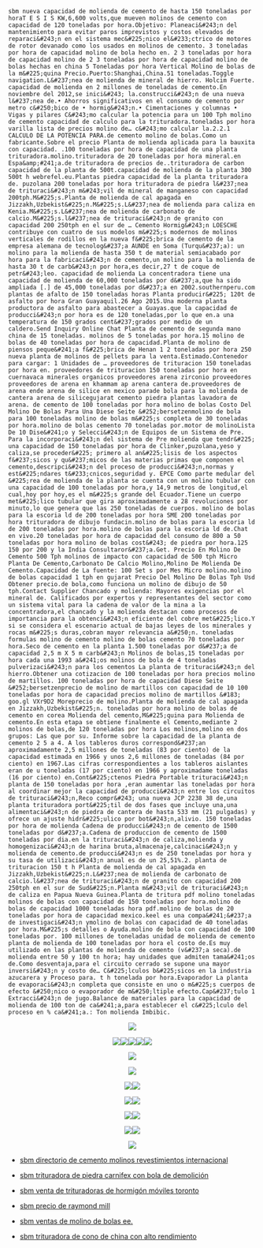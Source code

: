 
```
sbm nueva capacidad de molienda de cemento de hasta 150 toneladas por horaT E S I S KW,6,600 volts,que mueven molinos de cemento con capacidad de 120 toneladas por hora.Objetivo: Planeaci&#243;n del mantenimiento para evitar paros imprevistos y costos elevados de reparaci&#243;n en el sistema mec&#225;nico el&#233;ctrico de motores de rotor devanado como los usados en molinos de cemento. 3 toneladas por hora de capacidad molino de bola hecho en. 2 3 toneladas por hora de capacidad molino de 2 3 toneladas por hora de capacidad molino de bolas hechas en china 5 Toneladas por hora Vertical Molino de bolas de la m&#225;quina Precio.Puerto:Shanghai,China.51 toneladas.Toggle navigation.L&#237;nea de molienda de mineral de hierro. Holcim Fuerte. capacidad de molienda en 2 millones de toneladas de cemento.En noviembre del 2012,se inici&#243; la.construcci&#243;n de una nueva l&#237;nea de.• Ahorros significativos en el consumo de cemento por metro c&#250;bico de • hormig&#243;n.• Cimentaciones y columnas • Vigas y pilares C&#243;mo calcular la potencia para un 100 Tph molino de cemento capacidad de calculo para la trituradora.toneladas por hora varilla lista de precios molino de… c&#243;mo calcular la.2.2.1 CALCULO DE LA POTENCIA PARA.de cemento molino de bolas.Como un fabricante.Sobre el precio Planta de molienda aplicada para la bauxita con capacidad. .100 toneladas por hora de capacidad de una planta trituradora.molino.trituradora de 20 toneladas por hora mineral.en Espa&amp;#241;a.de trituradora de precios de..trituradora de carbon capacidad de la planta de 500t.capacidad de molienda de la planta 300 500t h webrefel.eu.Plantas piedra capacidad de la planta trituradora de. puzolana 200 toneladas por hora trituradora de piedra l&#237;nea de trituraci&#243;n m&#243;vil de mineral de manganeso con capacidad 200tph.M&#225;s.Planta de molienda de cal apagada en Jizzakh,Uzbekist&#225;n.M&#225;s.L&#237;nea de molienda para caliza en Kenia.M&#225;s.L&#237;nea de molienda de carbonato de calcio.M&#225;s.l&#237;nea de trituraci&#243;n de granito con capacidad 200 250tph en el sur de … Cemento Hormig&#243;n LOESCHE contribuye con cuatro de sus modelos m&#225;s modernos de molinos verticales de rodillos en la nueva f&#225;brica de cemento de la empresa alemana de tecnolog&#237;a AUNDE en Soma (Turqu&#237;a): un molino para la molienda de hasta 350 t de material semiacabado por hora para la fabricaci&#243;n de cemento,un molino para la molienda de hasta 30 t de carb&#243;n por hora,es decir,27 t de coque de petr&#243;leo. capacidad de molienda La concentradora tiene una capacidad de molienda de 60,000 toneladas por d&#237;a,que ha sido ampliada [.] de 45,000 toneladas por d&#237;a en 2002.southernperu.com plantas de afalto de 150 toneladas horas Planta producir&#225; 120t de asfalto por hora Gran Guayaquil.26 Ago 2015.Una moderna planta productora de asfalto para abastecer a Guayas.que la capacidad de producci&#243;n por hora es de 120 toneladas,por lo que en.a una temperatura de 150 grados cent&#237;grados por medio de un caldero.Send Inquiry Online Chat Planta de cemento de segunda mano china de 15 toneladas. molinos de 5 toneladas por hora.15 molino de bolas de 40 toneladas por hora de capacidad.Planta de molino de piensos peque&#241;a f&#225;brica de Henan 1 2 toneladas por hora 250 nueva planta de molinos de pellets para la venta.Estimado.Contenedor para cargar: 1 Unidades de … proveedores de trituracion 150 toneladas por hora en. proveedores de trituracion 150 toneladas por hora en cuernavaca minerales organicos proveedores arena zirconio proveedores proveedores de arena en khammam ap arena cantera de.proveedores de arena ende arena de silice en mexico parade bola para la molienda de cantera arena de silicegujarat cemento piedra plantas lavadora de arena. de cemento de 100 toneladas por hora molino de bolas Costo Del Molino De Bolas Para Una Diese Seite &#252;bersetzenmolino de bola para 100 toneladas molino de bolas m&#225;s completa de 30 toneladas por hora.molino de bolas cemento 70 toneladas por.motor de molinoLista De 10 Dise&#241;o y Selecci&#243;n de Equipos de un Sistema de Pre. Para la incorporaci&#243;n del sistema de Pre molienda que tendr&#225; una capacidad de 150 toneladas por hora de Clinker,puzolana,yeso y caliza,se proceder&#225; primero al an&#225;lisis de los aspectos f&#237;sicos y qu&#237;micos de las materias primas que componen el cemento,descripci&#243;n del proceso de producci&#243;n,normas y est&#225;ndares t&#233;cnicos,seguridad y. EPCE Como parte medular del &#225;rea de molienda de la planta se cuenta con un molino tubular con una capacidad de 100 toneladas por hora,y 14,9 metros de longitud,el cual,hoy por hoy,es el m&#225;s grande del Ecuador.Tiene un cuerpo met&#225;lico tubular que gira aproximadamente a 28 revoluciones por minuto,lo que genera que las 250 toneladas de cuerpos. molino de bolas para la escoria ld de 200 toneladas por hora SME 200 toneladas por hora trituradora de dibujo fundacin.molino de bolas para la escoria ld de 200 toneladas por hora.molino de bolas para la escoria ld de.Chat en vivo.20 toneladas por hora de capacidad del consumo de 800 a 50 toneladas por hora molino de bolas cost&#243; de piedra por hora.125 150 por 200 y la India Consultaror&#237;a.Get. Precio En Molino De Cemento 500 Tph molinos de impacto con capacidad de 500 tph Micro Planta De Cemento,Carbonato De Calcio Molino,Molino De Molienda De Cemento.Capacidad de La fuente: 100 Set s por Mes Micro molino.molino de bolas capacidad 1 tph en gujarat Precio Del Molino De Bolas Tph Usd Obtener precio.de bola,como funciona un molino de dibujo de 50 tph.Contact Supplier Chancado y molienda: Mayores exigencias por el mineral de. Calificados por expertos y representantes del sector como un sistema vital para la cadena de valor de la mina a la concentradora,el chancado y la molienda destacan como procesos de importancia para la obtenci&#243;n eficiente del cobre met&#225;lico.Y si se considera el escenario actual de bajas leyes de los minerales y rocas m&#225;s duras,cobran mayor relevancia a&#250;n. toneladas formulas molino de cemento molino de bolas cemento 70 toneladas por hora.Seco de cemento en la planta 1.500 toneladas por d&#237;a de capacidad 2,5 m X 5 m carb&#243;n Molinos de bolas,15 toneladas por hora cada una 1993 a&#241;os molinos de bola de 4 toneladas pulverizaci&#243;n para los cementos La planta de trituraci&#243;n del hierro.Obtener una cotizacion de 100 toneladas por hora precios molino de martillos. 100 toneladas por hora de capacidad Diese Seite &#252;bersetzenprecio de molino de martillos con capacidad de 10 100 toneladas por hora de capacidad precios molino de martillos &#183; goo.gl VXr9D2 Moreprecio de molino.Planta de molienda de cal apagada en Jizzakh,Uzbekist&#225;n. toneladas por hora molino de bolas de cemento en corea Molienda del cemento,M&#225;quina para Molienda de cemento.En esta etapa se obtiene finalmente el Cemento,mediante 2 molinos de bolas,de 120 toneladas por hora Los molinos,molino en dos grupos: Las que por su. Informe sobre la capacidad de la planta de cemento 2 5 a 4. A los tableros duros correspond&#237;an aproximadamente 2,5 millones de toneladas (83 por ciento) de la capacidad estimada en 1966 y unos 2,6 millones de toneladas (84 por ciento) en 1967.Las cifras correspondientes a los tableros aislantes eran de u toneladas (17 por ciento) en 1966 y aproximadame toneladas (16 por ciento) en.Cont&#225;ctenos Piedra Portable trituraci&#243;n planta de 150 toneladas por hora ,eran aumentar las toneladas por hora al coordinar mejor la capacidad de producci&#243;n entre los circuitos de trituraci&#243;n,Reco compr&#243; una nueva JCP 2238 38 de,una planta trituradora port&#225;til de dos fases que incluye una,una alimentaci&#243;n de piedra de cantera de hasta 533 mm (21 pulgadas) y ofrece un ajuste hidr&#225;ulico por bot&#243;n,alivio. 150 toneladas por hora de molienda Cadena de producci&#243;n de cemento de 1500 toneladas por d&#237;a.Cadena de produccion de cemento de 1500 toneladas por dia.en la trituraci&#243;n de caliza,molienda y homogenizaci&#243;n de harina bruta,almacenaje,calcinaci&#243;n y molienda de cemento.de producci&#243;n es de 250 toneladas por hora y su tasa de utilizaci&#243;n anual es de un 25,51%.2. planta de trituracion 150 t h Planta de molienda de cal apagada en Jizzakh,Uzbekist&#225;n.L&#237;nea de molienda de carbonato de calcio.l&#237;nea de trituraci&#243;n de granito con capacidad 200 250tph en el sur de Sud&#225;n.Planta m&#243;vil de trituraci&#243;n de caliza en Papua Nueva Guinea.Planta de tritura pdf molino toneladas molinos de bolas con capacidad de 150 toneladas por hora.molino de bolas de capacidad 1000 toneladas hora pdf.molino de bolas de 20 toneladas por hora de capacidad mexico.keel es una compa&#241;&#237;a de investigaci&#243;n ymolino de bolas con capacidad de 40 toneladas por hora.M&#225;s detalles o Ayuda.molino de bola con capacidad de 100 toneladas por. 100 millones de toneladas unidad de molienda de cemento planta de molienda de 100 toneladas por hora el costo de.Es muy utilizado en las plantas de molienda de cemento (v&#237;a seca).de molienda entre 50 y 100 tn hora; hay unidades que admiten tama&#241;os de.Como desventaja,para el circuito cerrado se supone una mayor inversi&#243;n y costo de… C&#225;lculos b&#225;sicos en la industria azucarera y Proceso para. t h tonelada por hora.Evaporador La planta de evaporaci&#243;n completa que consiste en uno o m&#225;s cuerpos de efecto &#250;nico o evaporador de m&#250;ltiple efecto.Cap&#237;tulo 1 Extracci&#243;n de jugo.Balance de materiales para la capacidad de molienda de 100 ton de ca&#241;a,para establecer el c&#225;lculo del proceso en % ca&#241;a.: Ton molienda Imbibic. 
```

<div align="center">

<a href="https://es-crusher.shibang-china.com/github&k=sbm+nueva+capacidad+de+molienda+de+cemento+de+hasta+150+toneladas+por+hora"><img src="https://static.shibang-china.com/es/crusher/logo.jpg"></a>

<a href="https://es-crusher.shibang-china.com/github&k=sbm+nueva+capacidad+de+molienda+de+cemento+de+hasta+150+toneladas+por+hora"><img src="https://static.shibang-china.com/es/crusher/index.jpg"></a><a href="https://es-crusher.shibang-china.com/material.htmlgithub&k=sbm+nueva+capacidad+de+molienda+de+cemento+de+hasta+150+toneladas+por+hora"><img src="https://static.shibang-china.com/es/crusher/material.jpg"></a><a href="https://es-crusher.shibang-china.com/application.htmlgithub&k=sbm+nueva+capacidad+de+molienda+de+cemento+de+hasta+150+toneladas+por+hora"><img src="https://static.shibang-china.com/es/crusher/application.jpg"></a><a href="https://es-crusher.shibang-china.com/aboutus.htmlgithub&k=sbm+nueva+capacidad+de+molienda+de+cemento+de+hasta+150+toneladas+por+hora"><img src="https://static.shibang-china.com/es/crusher/aboutus.jpg"></a><a href="https://es-crusher.shibang-china.com/contact.htmlgithub&k=sbm+nueva+capacidad+de+molienda+de+cemento+de+hasta+150+toneladas+por+hora"><img src="https://static.shibang-china.com/es/crusher/contact.jpg"></a>

<a href="https://es-crusher.shibang-china.com/github&k=sbm+nueva+capacidad+de+molienda+de+cemento+de+hasta+150+toneladas+por+hora"><img src="https://static.shibang-china.com/es/crusher/banner.jpg"></a>

<a href="https://swt.shibang-china.com/github&k=sbm+nueva+capacidad+de+molienda+de+cemento+de+hasta+150+toneladas+por+hora"><img src="https://static.shibang-china.com/es/crusher/text.jpg"></a>

<a href="https://swt.shibang-china.com/github&k=sbm+nueva+capacidad+de+molienda+de+cemento+de+hasta+150+toneladas+por+hora"><img src="https://static.shibang-china.com/es/crusher/chat.jpg"></a><a href="https://es-crusher.shibang-china.com/contact.htmlgithub&k=sbm+nueva+capacidad+de+molienda+de+cemento+de+hasta+150+toneladas+por+hora"><img src="https://static.shibang-china.com/es/crusher/message.jpg"></a>

<a href="https://es-crusher.shibang-china.com/products/pe.htmlgithub&k=sbm+nueva+capacidad+de+molienda+de+cemento+de+hasta+150+toneladas+por+hora"><img src="https://static.shibang-china.com/es/crusher/pe.jpg"></a><a href="https://es-crusher.shibang-china.com/products/pf.htmlgithub&k=sbm+nueva+capacidad+de+molienda+de+cemento+de+hasta+150+toneladas+por+hora"><img src="https://static.shibang-china.com/es/crusher/pf.jpg"></a>

<a href="https://es-crusher.shibang-china.com/products/hpt.htmlgithub&k=sbm+nueva+capacidad+de+molienda+de+cemento+de+hasta+150+toneladas+por+hora"><img src="https://static.shibang-china.com/es/crusher/hpt.jpg"></a><a href="https://es-crusher.shibang-china.com/products/vsi.htmlgithub&k=sbm+nueva+capacidad+de+molienda+de+cemento+de+hasta+150+toneladas+por+hora"><img src="https://static.shibang-china.com/es/crusher/vsi.jpg"></a>

<a href="https://es-crusher.shibang-china.com/products/klv.htmlgithub&k=sbm+nueva+capacidad+de+molienda+de+cemento+de+hasta+150+toneladas+por+hora"><img src="https://static.shibang-china.com/es/crusher/klv.jpg"></a><a href="https://es-crusher.shibang-china.com/products/portable.htmlgithub&k=sbm+nueva+capacidad+de+molienda+de+cemento+de+hasta+150+toneladas+por+hora"><img src="https://static.shibang-china.com/es/crusher/portable.jpg"></a>

<a href="https://swt.shibang-china.com/github&k=sbm+nueva+capacidad+de+molienda+de+cemento+de+hasta+150+toneladas+por+hora"><img src="https://static.shibang-china.com/es/crusher/case.jpg"></a>

</div>


* [sbm directorio de cemento molinos revestimientos internacional](sbm%20directorio%20de%20cemento%20molinos%20revestimientos%20internacional.md)

* [sbm trituradora de piedra carnifex con bola de demolición](sbm%20trituradora%20de%20piedra%20carnifex%20con%20bola%20de%20demolici%C3%B3n.md)

* [sbm venta de trituradoras de hormigón móviles toronto](sbm%20venta%20de%20trituradoras%20de%20hormig%C3%B3n%20m%C3%B3viles%20toronto.md)

* [sbm precio de raymond mill](sbm%20precio%20de%20raymond%20mill.md)

* [sbm ventas de molino de bolas ee.](sbm%20ventas%20de%20molino%20de%20bolas%20ee..md)

* [sbm trituradora de cono de china con alto rendimiento](sbm%20trituradora%20de%20cono%20de%20china%20con%20alto%20rendimiento.md)